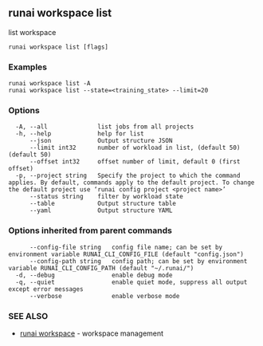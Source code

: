 ## runai workspace list

list workspace

```
runai workspace list [flags]
```

### Examples

```
runai workspace list -A
runai workspace list --state=<training_state> --limit=20
```

### Options

```
  -A, --all              list jobs from all projects
  -h, --help             help for list
      --json             Output structure JSON
      --limit int32      number of workload in list, (default 50) (default 50)
      --offset int32     offset number of limit, default 0 (first offset)
  -p, --project string   Specify the project to which the command applies. By default, commands apply to the default project. To change the default project use ‘runai config project <project name>’
      --status string    filter by workload state
      --table            Output structure table
      --yaml             Output structure YAML
```

### Options inherited from parent commands

```
      --config-file string   config file name; can be set by environment variable RUNAI_CLI_CONFIG_FILE (default "config.json")
      --config-path string   config path; can be set by environment variable RUNAI_CLI_CONFIG_PATH (default "~/.runai/")
  -d, --debug                enable debug mode
  -q, --quiet                enable quiet mode, suppress all output except error messages
      --verbose              enable verbose mode
```

### SEE ALSO

* [runai workspace](runai_workspace.md)	 - workspace management

